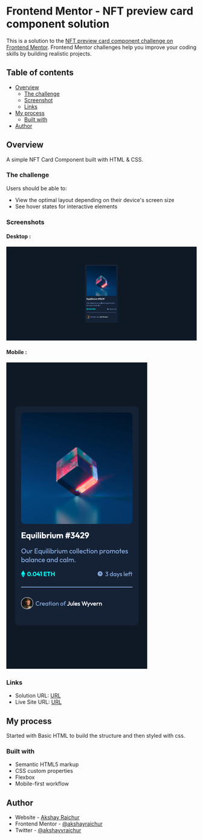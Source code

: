 # Frontend Mentor - NFT preview card component solution

This is a solution to the [NFT preview card component challenge on Frontend Mentor](https://www.frontendmentor.io/challenges/nft-preview-card-component-SbdUL_w0U). Frontend Mentor challenges help you improve your coding skills by building realistic projects.

## Table of contents

- [Overview](#overview)
  - [The challenge](#the-challenge)
  - [Screenshot](#screenshot)
  - [Links](#links)
- [My process](#my-process)
  - [Built with](#built-with)
- [Author](#author)

## Overview

A simple NFT Card Component built with HTML & CSS.

### The challenge

Users should be able to:

- View the optimal layout depending on their device's screen size
- See hover states for interactive elements

### Screenshots

#### Desktop :

![](./images/desktop.jpg)

#### Mobile :

![](./images/mobile-nft.jpg)

### Links

- Solution URL: [URL](https://github.com/akshayraichur/frontendmentor-challenges/tree/main/nft-preview-card-component-main)
- Live Site URL: [URL](https://your-live-site-url.com)

## My process

Started with Basic HTML to build the structure and then styled with css.

### Built with

- Semantic HTML5 markup
- CSS custom properties
- Flexbox
- Mobile-first workflow

## Author

- Website - [Akshay Raichur](https://www.akshayraichur.com)
- Frontend Mentor - [@akshayraichur](https://www.frontendmentor.io/profile/akshayraichur)
- Twitter - [@akshayvraichur](https://www.twitter.com/akshayvraichur)
